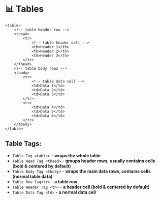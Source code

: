 # 📊 Tables

    <table>
        <!-- table header row -->
        <thead> 
            <tr>
                <!-- table header cell -->
                <th>Header 1</th> 
                <th>Header 2</th>
                <th>Header 3</th>
            </tr>
        </thead>
        <!-- table body rows -->
        <tbody> 
            <tr>
                <!-- table data cell -->
                <td>Data 1</td> 
                <td>Data 2</td>
                <td>Data 3</td>
            </tr>
            <tr>
                <td>Data 4</td>
                <td>Data 5</td>
                <td>Data 6</td>
            </tr>
        </tbody>
    </table>
    
## Table Tags:
- `Table Tag <table>` - **wraps the whole table**
- `Table Head Tag <thead>` - **groups header rows, usually contains <th> cells (bold & centered by default)**
- `Table Body Tag <tbody>` - **wraps the main data rows, contains <td> cells (normal table data)**
- `Table Row Tag<tr>` - **a table row**
- `Table Header Tag <th>` - **a header cell (bold & centered by default)**
- `Table Data Tag <td>` - **a normal data cell**
